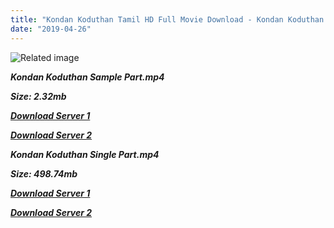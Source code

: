```yaml
---
title: "Kondan Koduthan Tamil HD Full Movie Download - Kondan Koduthan Tamil HD Movie Download"
date: "2019-04-26"
---
```


![Related image](https://1.bp.blogspot.com/-SaN5Ta8-7O4/T1sY-rmt47I/AAAAAAAAAwA/9ZIWiJrpuC0/s400/Watch-kondan-koduthan-movie-online.jpg)

**_Kondan Koduthan Sample Part.mp4_**

**_Size: 2.32mb_**

**_[Download Server 1](http://p1.wetransfer.vip/files/Tamil{2c088f659142c0283fde3b45bf50b63be20aae7f704a2f0bf67686df6392cb2e}20Movies/Tamil{2c088f659142c0283fde3b45bf50b63be20aae7f704a2f0bf67686df6392cb2e}20Recent{2c088f659142c0283fde3b45bf50b63be20aae7f704a2f0bf67686df6392cb2e}20Movies/Kondan{2c088f659142c0283fde3b45bf50b63be20aae7f704a2f0bf67686df6392cb2e}20Koduthan{2c088f659142c0283fde3b45bf50b63be20aae7f704a2f0bf67686df6392cb2e}20(2012)/Kondan{2c088f659142c0283fde3b45bf50b63be20aae7f704a2f0bf67686df6392cb2e}20Koduthan/Kondan{2c088f659142c0283fde3b45bf50b63be20aae7f704a2f0bf67686df6392cb2e}20Koduthan{2c088f659142c0283fde3b45bf50b63be20aae7f704a2f0bf67686df6392cb2e}20(2012){2c088f659142c0283fde3b45bf50b63be20aae7f704a2f0bf67686df6392cb2e}20Sample{2c088f659142c0283fde3b45bf50b63be20aae7f704a2f0bf67686df6392cb2e}20(640x360).mp4)_**

**_[Download Server 2](http://p1.wetransfer.vip/files/Tamil{2c088f659142c0283fde3b45bf50b63be20aae7f704a2f0bf67686df6392cb2e}20Movies/Tamil{2c088f659142c0283fde3b45bf50b63be20aae7f704a2f0bf67686df6392cb2e}20Recent{2c088f659142c0283fde3b45bf50b63be20aae7f704a2f0bf67686df6392cb2e}20Movies/Kondan{2c088f659142c0283fde3b45bf50b63be20aae7f704a2f0bf67686df6392cb2e}20Koduthan{2c088f659142c0283fde3b45bf50b63be20aae7f704a2f0bf67686df6392cb2e}20(2012)/Kondan{2c088f659142c0283fde3b45bf50b63be20aae7f704a2f0bf67686df6392cb2e}20Koduthan/Kondan{2c088f659142c0283fde3b45bf50b63be20aae7f704a2f0bf67686df6392cb2e}20Koduthan{2c088f659142c0283fde3b45bf50b63be20aae7f704a2f0bf67686df6392cb2e}20(2012){2c088f659142c0283fde3b45bf50b63be20aae7f704a2f0bf67686df6392cb2e}20Sample{2c088f659142c0283fde3b45bf50b63be20aae7f704a2f0bf67686df6392cb2e}20(640x360).mp4)_**

**_Kondan Koduthan Single Part.mp4_**

**_Size: 498.74mb_**

**_[Download Server 1](http://p1.wetransfer.vip/files/Tamil{2c088f659142c0283fde3b45bf50b63be20aae7f704a2f0bf67686df6392cb2e}20Movies/Tamil{2c088f659142c0283fde3b45bf50b63be20aae7f704a2f0bf67686df6392cb2e}20Recent{2c088f659142c0283fde3b45bf50b63be20aae7f704a2f0bf67686df6392cb2e}20Movies/Kondan{2c088f659142c0283fde3b45bf50b63be20aae7f704a2f0bf67686df6392cb2e}20Koduthan{2c088f659142c0283fde3b45bf50b63be20aae7f704a2f0bf67686df6392cb2e}20(2012)/Kondan{2c088f659142c0283fde3b45bf50b63be20aae7f704a2f0bf67686df6392cb2e}20Koduthan/Kondan{2c088f659142c0283fde3b45bf50b63be20aae7f704a2f0bf67686df6392cb2e}20Koduthan{2c088f659142c0283fde3b45bf50b63be20aae7f704a2f0bf67686df6392cb2e}20(2012){2c088f659142c0283fde3b45bf50b63be20aae7f704a2f0bf67686df6392cb2e}20Single{2c088f659142c0283fde3b45bf50b63be20aae7f704a2f0bf67686df6392cb2e}20Part{2c088f659142c0283fde3b45bf50b63be20aae7f704a2f0bf67686df6392cb2e}20(640x360).mp4)_**

**_[Download Server 2](http://p1.wetransfer.vip/files/Tamil{2c088f659142c0283fde3b45bf50b63be20aae7f704a2f0bf67686df6392cb2e}20Movies/Tamil{2c088f659142c0283fde3b45bf50b63be20aae7f704a2f0bf67686df6392cb2e}20Recent{2c088f659142c0283fde3b45bf50b63be20aae7f704a2f0bf67686df6392cb2e}20Movies/Kondan{2c088f659142c0283fde3b45bf50b63be20aae7f704a2f0bf67686df6392cb2e}20Koduthan{2c088f659142c0283fde3b45bf50b63be20aae7f704a2f0bf67686df6392cb2e}20(2012)/Kondan{2c088f659142c0283fde3b45bf50b63be20aae7f704a2f0bf67686df6392cb2e}20Koduthan/Kondan{2c088f659142c0283fde3b45bf50b63be20aae7f704a2f0bf67686df6392cb2e}20Koduthan{2c088f659142c0283fde3b45bf50b63be20aae7f704a2f0bf67686df6392cb2e}20(2012){2c088f659142c0283fde3b45bf50b63be20aae7f704a2f0bf67686df6392cb2e}20Single{2c088f659142c0283fde3b45bf50b63be20aae7f704a2f0bf67686df6392cb2e}20Part{2c088f659142c0283fde3b45bf50b63be20aae7f704a2f0bf67686df6392cb2e}20(640x360).mp4)_**
